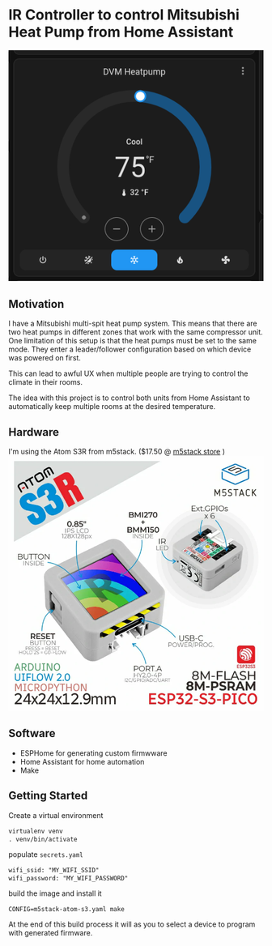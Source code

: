 # IR Controller to control Mitsubishi Heat Pump from Home Assistant

![Heatpump UI](images/dvm_heatpump.png)

## Motivation
I have a Mitsubishi multi-spit heat pump system. This means that there are two heat pumps in different zones that work with the same compressor unit.
One limitation of this setup is that the heat pumps must be set to the same mode. They enter a leader/follower configuration based on which device was powered on first.

This can lead to awful UX when multiple people are trying to control the climate in their rooms.

The idea with this project is to control both units from Home Assistant to automatically keep multiple rooms at the desired temperature.


## Hardware
I'm using the Atom S3R from m5stack. ($17.50 @ [m5stack store](https://shop.m5stack.com/products/atoms3r-dev-kit) )
![m5stack Atom S3R](images/m5stack-atom-s3r.webp)

## Software
- ESPHome for generating custom firmwware
- Home Assistant for home automation
- Make

## Getting Started

Create a virtual environment
```
virtualenv venv
. venv/bin/activate
```

populate `secrets.yaml`
```
wifi_ssid: "MY_WIFI_SSID"
wifi_password: "MY_WIFI_PASSWORD"
```

build the image and install it
```
CONFIG=m5stack-atom-s3.yaml make
```

At the end of this build process it will as you to select a device to program with generated firmware.
